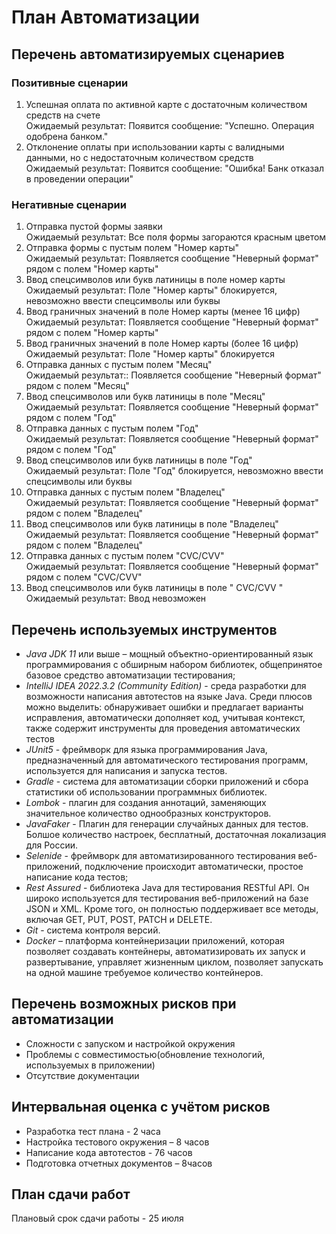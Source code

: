 # План Автоматизации

## Перечень автоматизируемых сценариев
### Позитивные сценарии
1.	Успешная оплата по активной карте с достаточным количеством средств на счете   
      Ожидаемый результат: Появится сообщение: "Успешно. Операция одобрена банком."
3.	Отклонение оплаты при использовании карты с валидными данными, но с недостаточным количеством средств   
      Ожидаемый результат: Появится сообщение: "Ошибка! Банк отказал в проведении операции"
### Негативные сценарии
1.	Отправка пустой формы заявки   
      Ожидаемый результат: Все поля формы загораются красным цветом
2.	Отправка формы с пустым полем "Номер карты"   
      Ожидаемый результат: Появляется сообщение "Неверный формат" рядом с полем "Номер карты"
3.	Ввод спецсимволов или букв латиницы в поле номер карты   
      Ожидаемый результат: Поле "Номер карты" блокируется, невозможно ввести спецсимволы или буквы
4.	Ввод граничных значений в поле Номер карты (менее 16 цифр)   
      Ожидаемый результат: Появляется сообщение "Неверный формат" рядом с полем "Номер карты"
5.	Ввод граничных значений в поле Номер карты (более 16 цифр)   
      Ожидаемый результат: Поле "Номер карты" блокируется
6.	Отправка данных с пустым полем "Месяц"   
      Ожидаемый результат:: Появляется сообщение "Неверный формат" рядом с полем "Месяц"
7.	Ввод спецсимволов или букв латиницы в поле "Месяц"   
      Ожидаемый результат: Появляется сообщение "Неверный формат" рядом с полем "Год"
8.	Отправка данных с пустым полем "Год"   
      Ожидаемый результат: Появляется сообщение "Неверный формат" рядом с полем "Год"
9.	Ввод спецсимволов или букв латиницы в поле "Год"   
      Ожидаемый результат: Поле "Год" блокируется, невозможно ввести спецсимволы или буквы
10.	Отправка данных с пустым полем "Владелец"   
       Ожидаемый результат: Появляется сообщение "Неверный формат" рядом с полем "Владелец"
11.	Ввод спецсимволов или букв латиницы в поле "Владелец"   
       Ожидаемый результат: Появляется сообщение "Неверный формат" рядом с полем "Владелец"
12.	Отправка данных с пустым полем "CVC/CVV"   
       Ожидаемый результат: Появляется сообщение "Неверный формат" рядом с полем "CVC/CVV"
13.	Ввод спецсимволов или букв латиницы в поле " CVC/CVV "   
       Ожидаемый результат: Ввод невозможен
## Перечень используемых инструментов
* _Java JDK 11_ или выше – мощный объектно-ориентированный язык программирования с обширным набором библиотек, общепринятое базовое средство автоматизации тестирования;
* _IntelliJ IDEA 2022.3.2 (Community Edition)_ - среда разработки для возможности написания автотестов на языке Java. Среди плюсов можно выделить: обнаруживает ошибки и предлагает варианты исправления, автоматически дополняет код, учитывая контекст, также содержит инструменты для проведения автоматических тестов
*	 _JUnit5_ -  фреймворк для языка программирования Java, предназначенный для автоматического тестирования программ, используется для написания и запуска тестов.
*	_Gradle_ - cистема для автоматизации сборки приложений и сбора статистики об использовании программных библиотек.
*	 _Lombok_ - плагин для создания аннотаций, заменяющих значительное количество однообразных конструкторов.
*	_JavaFaker_ - Плагин для генерации случайных данных для тестов. Болшое количество настроек, бесплатный, достаточная локализация для России.
*	_Selenide_ - фреймворк для автоматизированного тестирования веб-приложений, подключение происходит автоматически, простое написание кода тестов;
*	_Rest Assured_ - библиотека Java для тестирования RESTful API. Он широко используется для тестирования веб-приложений на базе JSON и XML. Кроме того, он полностью поддерживает все методы, включая GET, PUT, POST, PATCH и DELETE.
*	 _Git_ - система контроля версий.
*	_Docker_ – платформа контейнеризации приложений, которая позволяет создавать контейнеры, автоматизировать их запуск и развертывание, управляет жизненным циклом, позволяет запускать на одной машине требуемое количество контейнеров.
## Перечень возможных рисков при автоматизации
*	Сложности с запуском и настройкой окружения
*	 Проблемы с совместимостью(обновление технологий, используемых в приложении)
*	Отсутствие документации
## Интервальная оценка с учётом рисков
*	Разработка тест плана - 2 часа
*	Настройка тестового окружения – 8 часов
*	Написание кода автотестов - 76 часов
*	Подготовка отчетных документов – 8часов
## План сдачи работ
Плановый срок сдачи работы - 25 июля